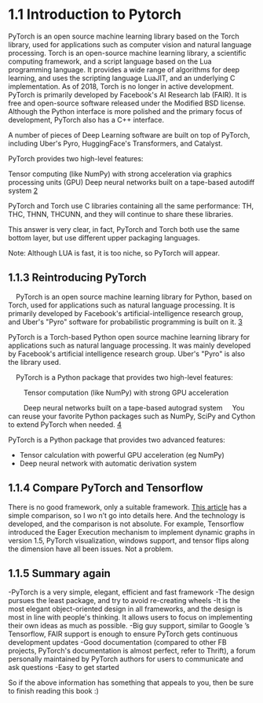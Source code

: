 # 1.1 Introduction to Pytorch


PyTorch is an open source machine learning library based on the Torch library, used for applications such as computer vision and natural language processing. Torch is an open-source machine learning library, a scientific computing framework, and a script language based on the Lua programming language. It provides a wide range of algorithms for deep learning, and uses the scripting language LuaJIT, and an underlying C implementation. As of 2018, Torch is no longer in active development. PyTorch is primarily developed by Facebook's AI Research lab (FAIR). It is free and open-source software released under the Modified BSD license. Although the Python interface is more polished and the primary focus of development, PyTorch also has a C++ interface.

A number of pieces of Deep Learning software are built on top of PyTorch, including Uber's Pyro, HuggingFace's Transformers, and Catalyst.

PyTorch provides two high-level features:

Tensor computing (like NumPy) with strong acceleration via graphics processing units (GPU)
Deep neural networks built on a tape-based autodiff system
[2](https://discuss.pytorch.org/t/roadmap-for-torch-and-pytorch/38)

PyTorch and Torch use C libraries containing all the same performance: TH, THC, THNN, THCUNN, and they will continue to share these libraries.

This answer is very clear, in fact, PyTorch and Torch both use the same bottom layer, but use different upper packaging languages.

Note: Although LUA is fast, it is too niche, so PyTorch will appear.

## 1.1.3 Reintroducing PyTorch
    PyTorch is an open source machine learning library for Python, based on Torch, used for applications such as natural language processing. It is primarily developed by Facebook's artificial-intelligence research group, and Uber's "Pyro" software for probabilistic programming is built on it.
[3](https://en.wikipedia.org/wiki/PyTorch)

PyTorch is a Torch-based Python open source machine learning library for applications such as natural language processing. It was mainly developed by Facebook's artificial intelligence research group. Uber's "Pyro" is also the library used.

    PyTorch is a Python package that provides two high-level features:

        Tensor computation (like NumPy) with strong GPU acceleration

        Deep neural networks built on a tape-based autograd system
    You can reuse your favorite Python packages such as NumPy, SciPy and Cython to extend PyTorch when needed.
[4](https://github.com/pytorch/pytorch)

PyTorch is a Python package that provides two advanced features:
* Tensor calculation with powerful GPU acceleration (eg NumPy)
* Deep neural network with automatic derivation system

## 1.1.4 Compare PyTorch and Tensorflow
There is no good framework, only a suitable framework. [This article](https://zhuanlan.zhihu.com/p/28636490) has a simple comparison, so I wo n’t go into details here.
And the technology is developed, and the comparison is not absolute. For example, Tensorflow introduced the Eager Execution mechanism to implement dynamic graphs in version 1.5, PyTorch visualization, windows support, and tensor flips along the dimension have all been issues. Not a problem.

## 1.1.5 Summary again

-PyTorch is a very simple, elegant, efficient and fast framework
-The design pursues the least package, and try to avoid re-creating wheels
-It is the most elegant object-oriented design in all frameworks, and the design is most in line with people's thinking. It allows users to focus on implementing their own ideas as much as possible.
-Big guy support, similar to Google ’s Tensorflow, FAIR support is enough to ensure PyTorch gets continuous development updates
-Good documentation (compared to other FB projects, PyTorch's documentation is almost perfect, refer to Thrift), a forum personally maintained by PyTorch authors for users to communicate and ask questions
-Easy to get started

So if the above information has something that appeals to you, then be sure to finish reading this book :)
